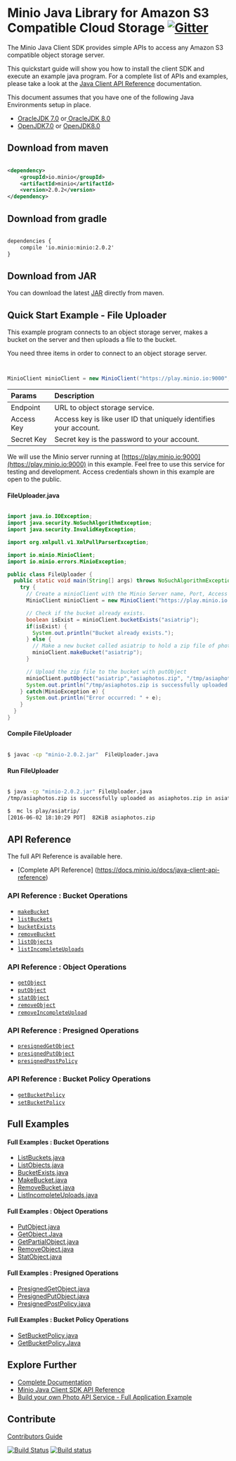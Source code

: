 # Minio Java Library for Amazon S3 Compatible Cloud Storage [![Gitter](https://badges.gitter.im/Join%20Chat.svg)](https://gitter.im/Minio/minio?utm_source=badge&utm_medium=badge&utm_campaign=pr-badge&utm_content=badge)

The Minio Java Client SDK provides simple APIs to access any Amazon S3 compatible object storage server.

This quickstart guide will show you how to install the client SDK and execute an example java program. For a complete list of APIs and examples, please take a look at the [Java Client API Reference](http://docs.minio.io/docs/java-client-api-reference) documentation.

This document assumes that you have one of the following Java Environments setup in place.

* [OracleJDK 7.0](http://www.oracle.com/technetwork/java/javase/downloads/jdk7-downloads-1880260.html) or[ OracleJDK 8.0](http://www.oracle.com/technetwork/java/javase/downloads/jdk8-downloads-2133151.html)
* [OpenJDK7.0](http://openjdk.java.net/install/) or [OpenJDK8.0](http://openjdk.java.net/install/)

## Download from maven

```xml

<dependency>
    <groupId>io.minio</groupId>
    <artifactId>minio</artifactId>
    <version>2.0.2</version>
</dependency>

```

## Download from gradle

```xml

dependencies {
    compile 'io.minio:minio:2.0.2'
}

```

## Download from JAR

You can download the latest [JAR](http://repo1.maven.org/maven2/io/minio/minio/2.0.2/) directly from maven.

## Quick Start Example - File Uploader
This example program connects to an object storage server, makes a bucket on the server and then uploads a file to the bucket.

You need three items in order to connect to an object storage server.

```java


MinioClient minioClient = new MinioClient("https://play.minio.io:9000", "Q3AM3UQ867SPQQA43P2F", "zuf+tfteSlswRu7BJ86wekitnifILbZam1KYY3TG");


```


| Params     | Description |
| :------- | :------------ |
| Endpoint | URL to object storage service. |
| Access Key    | Access key is like user ID that uniquely identifies your account.   |
| Secret Key     | Secret key is the password to your account.    |

We will use the Minio server running at [https://play.minio.io:9000](https://play.minio.io:9000) in this example. Feel free to use this service for testing and development. Access credentials shown in this example are open to the public.


#### FileUploader.java

```java

import java.io.IOException;
import java.security.NoSuchAlgorithmException;
import java.security.InvalidKeyException;

import org.xmlpull.v1.XmlPullParserException;

import io.minio.MinioClient;
import io.minio.errors.MinioException;

public class FileUploader {
  public static void main(String[] args) throws NoSuchAlgorithmException, IOException, InvalidKeyException, XmlPullParserException {
    try {
      // Create a minioClient with the Minio Server name, Port, Access key and Secret key.
      MinioClient minioClient = new MinioClient("https://play.minio.io:9000", "Q3AM3UQ867SPQQA43P2F", "zuf+tfteSlswRu7BJ86wekitnifILbZam1KYY3TG");

      // Check if the bucket already exists.
      boolean isExist = minioClient.bucketExists("asiatrip");
      if(isExist) {
        System.out.println("Bucket already exists.");
      } else {
        // Make a new bucket called asiatrip to hold a zip file of photos.
        minioClient.makeBucket("asiatrip");
      }

      // Upload the zip file to the bucket with putObject
      minioClient.putObject("asiatrip","asiaphotos.zip", "/tmp/asiaphotos.zip");
      System.out.println("/tmp/asiaphotos.zip is successfully uploaded as asiaphotos.zip in asiatrip bucket.");
    } catch(MinioException e) {
      System.out.println("Error occurred: " + e);
    }
  }
}


```

#### Compile FileUploader

```sh

$ javac -cp "minio-2.0.2.jar"  FileUploader.java

```

#### Run FileUploader

```sh

$ java -cp "minio-2.0.2.jar" FileUploader.java
/tmp/asiaphotos.zip is successfully uploaded as asiaphotos.zip in asiatrip bucket.

$  mc ls play/asiatrip/
[2016-06-02 18:10:29 PDT]  82KiB asiaphotos.zip

```

## API Reference

The full API Reference is available here.

* [Complete API Reference] (https://docs.minio.io/docs/java-client-api-reference)

### API Reference : Bucket Operations

* [`makeBucket`](https://docs.minio.io/docs/java-client-api-reference#makeBucket)
* [`listBuckets`](https://docs.minio.io/docs/java-client-api-reference#listBuckets)
* [`bucketExists`](https://docs.minio.io/docs/java-client-api-reference#bucketExists)
* [`removeBucket`](https://docs.minio.io/docs/java-client-api-reference#removeBucket)
* [`listObjects`](https://docs.minio.io/docs/java-client-api-reference#listObjects)
* [`listIncompleteUploads`](https://docs.minio.io/docs/java-client-api-reference#listIncompleteUploads)

### API Reference : Object Operations

* [`getObject`](https://docs.minio.io/docs/java-client-api-reference#getObject)
* [`putObject`](https://docs.minio.io/docs/java-client-api-reference#putObject)
* [`statObject`](https://docs.minio.io/docs/java-client-api-reference#statObject)
* [`removeObject`](https://docs.minio.io/docs/java-client-api-reference#removeObject)
* [`removeIncompleteUpload`](https://docs.minio.io/docs/java-client-api-reference#removeIncompleteUpload)

### API Reference : Presigned Operations

* [`presignedGetObject`](https://docs.minio.io/docs/java-client-api-reference#presignedGetObject)
* [`presignedPutObject`](https://docs.minio.io/docs/java-client-api-reference#presignedPutObject)
* [`presignedPostPolicy`](https://docs.minio.io/docs/java-client-api-reference#presignedPostPolicy)

### API Reference : Bucket Policy Operations

* [`getBucketPolicy`](https://docs.minio.io/docs/java-client-api-reference#getBucketPolicy)
* [`setBucketPolicy`](https://docs.minio.io/docs/java-client-api-reference#setBucketPolicy)

## Full Examples

#### Full Examples : Bucket Operations

* [ListBuckets.java](https://github.com/minio/minio-java/tree/master/examples/ListBuckets.java)
* [ListObjects.java](https://github.com/minio/minio-java/tree/master/examples/ListObjects.java)
* [BucketExists.java](https://github.com/minio/minio-java/tree/master/examples/BucketExists.java)
* [MakeBucket.java](https://github.com/minio/minio-java/tree/master/examples/MakeBucket.java)
* [RemoveBucket.java](https://github.com/minio/minio-java/tree/master/examples/RemoveBucket.java)
* [ListIncompleteUploads.java](https://github.com/minio/minio-java/tree/master/examples/ListIncompleteUploads.java)

#### Full Examples : Object Operations

* [PutObject.java](https://github.com/minio/minio-java/tree/master/examples/PutObject.java)
* [GetObject.Java](https://github.com/minio/minio-java/tree/master/examples/GetObject.java)
* [GetPartialObject.java](https://github.com/minio/minio-java/tree/master/examples/GetPartialObject.java)
* [RemoveObject.java](https://github.com/minio/minio-java/tree/master/examples/RemoveObject.java)
* [StatObject.java](https://github.com/minio/minio-java/tree/master/examples/StatObject.java)

#### Full Examples : Presigned Operations
* [PresignedGetObject.java](https://github.com/minio/minio-java/tree/master/examples/PresignedGetObject.java)
* [PresignedPutObject.java](https://github.com/minio/minio-java/tree/master/examples/PresignedPutObject.java)
* [PresignedPostPolicy.java](https://github.com/minio/minio-java/tree/master/examples/PresignedPostPolicy.java)

#### Full Examples : Bucket Policy Operations

* [SetBucketPolicy.java](https://github.com/minio/minio-java/tree/master/examples/SetBucketPolicy.java)
* [GetBucketPolicy.Java](https://github.com/minio/minio-java/tree/master/examples/GetBucketPolicy.java)

## Explore Further
* [Complete Documentation](https://docs.minio.io)
* [Minio Java Client SDK API Reference](https://docs.minio.io/docs/java-client-api-reference)
* [Build your own Photo API Service - Full Application Example ](https://docs.minio.io/docs/java-photo-api-service)

## Contribute

[Contributors Guide](https://github.com/minio/minio-java/blob/master/CONTRIBUTING.md)

[![Build Status](https://travis-ci.org/minio/minio-java.svg)](https://travis-ci.org/minio/minio-java)
[![Build status](https://ci.appveyor.com/api/projects/status/1d05e6nvxcelmrak?svg=true)](https://ci.appveyor.com/project/harshavardhana/minio-java)
